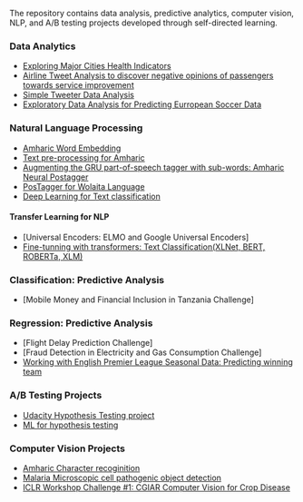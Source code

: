 The repository contains data analysis, predictive analytics, computer vision, NLP, and A/B testing projects developed through self-directed learning.

### Data Analytics
- [Exploring Major Cities Health Indicators](health_stats_analysis.md) 
- [Airline Tweet Analysis to discover negative opinions of passengers towards service improvement](airline_tweet_data_analysis.md) 
- [Simple Tweeter Data Analysis](twitter_minner.md)
- [Exploratory Data Analysis for Predicting Eurropean Soccer Data](ExploratoryAnalysis.md)

### Natural Language Processing
- [Amharic Word Embedding](Am_FastText.md)
- [Text pre-processing for Amharic](am-preprocess.md)
- [Augmenting the GRU part-of-speech tagger with sub-words: Amharic Neural Postagger](am_pos_tagger.md)
- [PosTagger for Wolaita Language](wolaita_postagger.md)
- [Deep Learning for Text classification](airline_sentiment_classification.md)
#### Transfer Learning for NLP
- [Universal Encoders: ELMO and Google Universal Encoders]
- [Fine-tunning with transformers: Text Classification(XLNet, BERT, ROBERTa, XLM)](transformer.md)

### Classification: Predictive Analysis
- [Mobile Money and Financial Inclusion in Tanzania Challenge]

### Regression: Predictive Analysis
- [Flight Delay Prediction Challenge]
- [Fraud Detection in Electricity and Gas Consumption Challenge]
- [Working with English Premier League Seasonal Data: Predicting winning team](english_premier_league_data_analysis.md)

### A/B Testing Projects
- [Udacity Hypothesis Testing project](ab_testing.md)
- [ML for hypothesis testing](ml_hypothesis.md)

### Computer Vision Projects
- [Amharic Character recoginition](amharic.md)
- [Malaria Microscopic cell pathogenic object detection](disease_phatogenic_object_detector.md)
- [ICLR Workshop Challenge #1: CGIAR Computer Vision for Crop Disease]()

